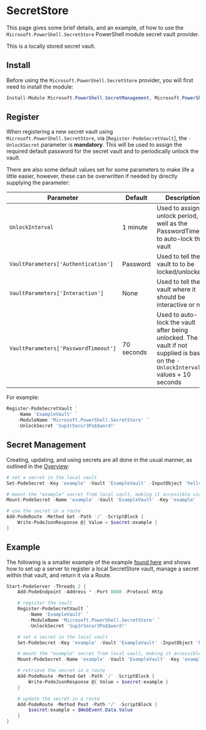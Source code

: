 # SecretStore

This page gives some brief details, and an example, of how to use the `Microsoft.PowerShell.SecretStore` PowerShell module secret vault provider.

This is a locally stored secret vault.

## Install

Before using the `Microsoft.PowerShell.SecretStore` provider, you will first need to install the module:

```powershell
Install-Module Microsoft.PowerShell.SecretManagement, Microsoft.PowerShell.SecretStore
```

## Register

When registering a new secret vault using `Microsoft.PowerShell.SecretStore`, via [`Register-PodeSecretVault`], the `-UnlockSecret` parameter is **mandatory**. This will be used to assign the required default password for the secret vault and to periodically unlock the vault.

There are also some default values set for some parameters to make life a little easier, however, these can be overwritten if needed by directly supplying the parameter:

| Parameter                            | Default    | Description                                                                                                                       |
| ------------------------------------ | ---------- | --------------------------------------------------------------------------------------------------------------------------------- |
| `UnlockInterval`                     | 1 minute   | Used to assign an unlock period, as well as the PasswordTimeout to auto-lock the vault                                            |
| `VaultParameters['Authentication']`  | Password   | Used to tell the vault to to be locked/unlocked                                                                                   |
| `VaultParameters['Interaction']`     | None       | Used to tell the vault where it should be interactive or not                                                                      |
| `VaultParameters['PasswordTimeout']` | 70 seconds | Used to auto-lock the vault after being unlocked. The vault if not supplied is based on the `-UnlockInterval` values + 10 seconds |

For example:

```powershell
Register-PodeSecretVault `
    -Name 'ExampleVault' `
    -ModuleName 'Microsoft.PowerShell.SecretStore' `
    -UnlockSecret 'Sup3rSecur3Pa$$word!'
```

## Secret Management

Creating, updating, and using secrets are all done in the usual manner, as outlined in the [Overview](../../Overview):

```powershell
# set a secret in the local vault
Set-PodeSecret -Key 'example' -Vault 'ExampleVault' -InputObject 'hello, world!'

# mount the "example" secret from local vault, making it accessible via $secret:example
Mount-PodeSecret -Name 'example' -Vault 'ExampleVault' -Key 'example'

# use the secret in a route
Add-PodeRoute -Method Get -Path '/' -ScriptBlock {
    Write-PodeJsonResponse @{ Value = $secret:example }
}
```

## Example

The following is a smaller example of the example [found here](https://github.com/Badgerati/Pode/blob/develop/examples/web-secrets-local.ps1) and shows how to set up a server to register a local SecretStore vault, manage a secret within that vault, and return it via a Route.

```powershell
Start-PodeServer -Threads 2 {
    Add-PodeEndpoint -Address * -Port 8080 -Protocol Http

    # register the vault
    Register-PodeSecretVault `
        -Name 'ExampleVault' `
        -ModuleName 'Microsoft.PowerShell.SecretStore' `
        -UnlockSecret 'Sup3rSecur3Pa$$word!'

    # set a secret in the local vault
    Set-PodeSecret -Key 'example' -Vault 'ExampleVault' -InputObject 'hello, world!'

    # mount the "example" secret from local vault, making it accessible via $secret:example
    Mount-PodeSecret -Name 'example' -Vault 'ExampleVault' -Key 'example'

    # retrieve the secret in a route
    Add-PodeRoute -Method Get -Path '/' -ScriptBlock {
        Write-PodeJsonResponse @{ Value = $secret:example }
    }

    # update the secret in a route
    Add-PodeRoute -Method Post -Path '/' -ScriptBlock {
        $secret:example = $WebEvent.Data.Value
    }
}
```
